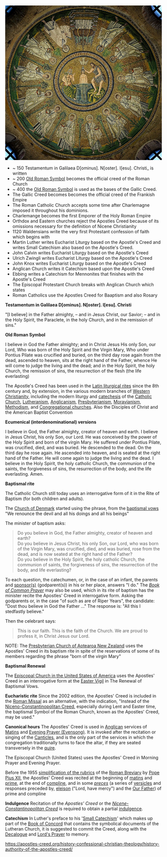 ![enter image description here](https://github.com/davidjkenner/interfaith/blob/main/media/Arian_Baptistry_ceiling_mosaic_-_Ravenna.jpg)


* ~ 150 Testamentum in Galilaea D[ominus]. N[oster]. I[esu]. Christi_ is written
* ~ 200 [Old Roman Symbol](https://en.wikipedia.org/wiki/Old_Roman_Symbol) becomes the official creed of the Roman Church
* ~ 400 the [Old Roman Symbol](https://en.wikipedia.org/wiki/Old_Roman_Symbol) is used as the bases of the Gallic Creed.
* The Gallic Creed becomes becomes the official creed of the Frankish Empire
* The Roman Catholic Church accepts some time after Charlemagne imposed it throughout his dominions.
* Charlemange becomes the first Emporer of the Holy Roman Empire
* Orthdox and Eastern churches reject the Apostles Creed because of its omissions necessary for the definition of Nicene Christianity
* 1120 Waldensians write the very first Protestant confession of faith which begins with
* Martin Luther writes Eucharist Liturgy based on the Apostle's Creed and writes Small Catechism also based on the Apostle's Creed.
* John Calvin writes Eucharist Liturgy based on the Apostle's Creed
* Ulrich Zwingli writes Eucharist Liturgy based on the Apostle's Creed
* John Knox writes Eucharist Liturgy based on the Apostle's Creed
* Anglican Church writes it Catechism based upon the Apostle's Creed
* Ebbing writes a Catechism for Mennonites that finishes with the Apostle's Creed
* The Episcopal Protestant Church breaks with Anglican Church which states
* Roman Catholics use the Apostles Creed for Baaptism and also Rosary

**Testamentum in Galilaea D[ominus]. N[oster]. I[esu]. Christi** 

"[I believe] in the Father almighty, – and in Jesus Christ, our Savior; – and in the Holy Spirit, the Paraclete, in the holy Church, and in the remission of sins."


**Old Roman Symbol**

I believe in God the Father almighty; and in Christ Jesus His only Son, our Lord, Who was born of the Holy Spirit and the Virgin Mary, Who under Pontius Pilate was crucified and buried, on the third day rose again from the dead, ascended to heaven, sits at the right hand of the Father, whence He will come to judge the living and the dead; and in the Holy Spirit, the holy Church, the remission of sins, the resurrection of the flesh (the life everlasting)

The Apostle's Creed has been used in the [Latin liturgical rites](https://en.wikipedia.org/wiki/Latin_liturgical_rites "Latin liturgical rites") since the 8th century and, by extension, in the various modern branches of [Western Christianity](https://en.wikipedia.org/wiki/Western_Christianity "Western Christianity"), including the modern liturgy and [catechesis](https://en.wikipedia.org/wiki/Catechesis "Catechesis") of the [Catholic Church](https://en.wikipedia.org/wiki/Catholic_Church "Catholic Church"), [Lutheranism](https://en.wikipedia.org/wiki/Lutheranism "Lutheranism"), [Anglicanism](https://en.wikipedia.org/wiki/Anglicanism "Anglicanism"), [Presbyterianism](https://en.wikipedia.org/wiki/Presbyterianism "Presbyterianism"), [Moravianism](https://en.wikipedia.org/wiki/Moravian_Church "Moravian Church"), [Methodism](https://en.wikipedia.org/wiki/Methodism "Methodism"), and [Congregational churches](https://en.wikipedia.org/wiki/Congregational_church "Congregational church"). Also the Disciples of Christ and the American Baptist Convention

**Ecumenical (interdenominational) versions**

I believe in God, the Father almighty, creator of heaven and earth. I believe in Jesus Christ, his only Son, our Lord. He was conceived by the power of the Holy Spirit and born of the virgin Mary. He suffered under Pontius Pilate, was crucified, died, and was buried. He descended to the dead. On the third day he rose again. He ascended into heaven, and is seated at the right hand of the Father. He will come again to judge the living and the dead. I believe in the Holy Spirit, the holy catholic Church, the communion of the saints, the forgiveness of sins, the resurrection of the body, and the life everlasting. Amen.


**Baptismal rite**

The Catholic Church still today uses an interrogative form of it in the Rite of Baptism (for both children and adults). 

The [Church of Denmark](https://en.wikipedia.org/wiki/Church_of_Denmark "Church of Denmark") started using the phrase, from the [baptismal vows](https://en.wikipedia.org/wiki/Baptismal_vows "Baptismal vows") "We renounce the devil and all his doings and all his beings"

The minister of baptism asks:

> Do you believe in God, the Father almighty, creator of heaven and earth?  
> Do you believe in Jesus Christ, his only Son, our Lord, who was born of the Virgin Mary, was crucified, died, and was buried, rose from the dead, and is now seated at the right hand of the Father?  
> Do you believe in the Holy Spirit, the holy catholic Church, the communion of saints, the forgiveness of sins, the resurrection of the body, and life everlasting?

To each question, the catechumen, or, in the case of an infant, the parents and  [sponsor(s)](https://en.wikipedia.org/wiki/Sponsor_(Christianity) "Sponsor (Christianity)")  (godparent(s)) in his or her place, answers "I do." The _[Book of Common Prayer](https://en.wikipedia.org/wiki/Book_of_Common_Prayer "Book of Common Prayer")_ may also be used, which in its rite of baptism has the minister recite the Apostles' Creed in interrogative form. Asking the godparents or, in the case "of such as are of Riper Years", the candidate: "Dost thou believe in God the Father ..." The response is: "All this I stedfastly believe."

Then the celebrant says:

> This is our faith. This is the faith of the Church. We are proud to profess it, in Christ Jesus our Lord.


NOTE: The [Presbyterian Church of Aotearoa New Zealand](https://en.wikipedia.org/wiki/Presbyterian_Church_of_Aotearoa_New_Zealand "Presbyterian Church of Aotearoa New Zealand") uses the Apostles' Creed in its baptism rite in spite of the reservations of some of its members regarding the phrase "born of the virgin Mary"



**Baptismal Renewal**

The [Episcopal Church in the United States of America](https://en.wikipedia.org/wiki/Episcopal_Church_in_the_United_States_of_America "Episcopal Church in the United States of America") uses the Apostles' Creed in an interrogative form at the [Easter Vigil](https://en.wikipedia.org/wiki/Easter_Vigil "Easter Vigil") in The Renewal of Baptismal Vows.

**Eucharistic rite**
Since the 2002 edition, the Apostles' Creed is included in the [Roman Missal](https://en.wikipedia.org/wiki/Roman_Missal "Roman Missal") as an alternative, with the indication, "Instead of the [Niceno-Constantinopolitan Creed](https://en.wikipedia.org/wiki/Nicene_Creed "Nicene Creed"), especially during Lent and Easter time, the baptismal Symbol of the Roman Church, known as the Apostles' Creed, may be used."

**Canonical hours**
The Apostles' Creed is used in  [Anglican](https://en.wikipedia.org/wiki/Anglicanism "Anglicanism")  services of  [Matins](https://en.wikipedia.org/wiki/Matins "Matins")  and  [Evening Prayer (Evensong)](https://en.wikipedia.org/wiki/Evening_Prayer_(Anglican) "Evening Prayer (Anglican)"). It is invoked after the recitation or singing of the  [Canticles](https://en.wikipedia.org/wiki/Canticle "Canticle"), and is the only part of the services in which the congregation traditionally turns to face the altar, if they are seated transversely in the  [quire](https://en.wikipedia.org/wiki/Choir_(architecture) "Choir (architecture)").

The Episcopal Church (United States) uses the Apostles' Creed in Morning Prayer and Evening Prayer.

Before the 1955 [simplification of the rubrics](https://en.wikipedia.org/wiki/General_Roman_Calendar_of_Pope_Pius_XII "General Roman Calendar of Pope Pius XII") of the [Roman Breviary](https://en.wikipedia.org/wiki/Roman_Breviary "Roman Breviary") by [Pope Pius XII](https://en.wikipedia.org/wiki/Pope_Pius_XII "Pope Pius XII"), the Apostles' Creed was recited at the beginning of [matins](https://en.wikipedia.org/wiki/Matins "Matins") and [prime](https://en.wikipedia.org/wiki/Prime_(liturgy) "Prime (liturgy)"), at the end of [compline](https://en.wikipedia.org/wiki/Compline "Compline"), and in some _[preces](https://en.wikipedia.org/wiki/Preces "Preces")_ (a series of [versicles](https://en.wikipedia.org/wiki/Versicle "Versicle") and responses preceded by, [eleison](https://en.wikipedia.org/wiki/Eleison "Eleison") ("Lord, have mercy") and the [Our Father](https://en.wikipedia.org/wiki/Our_Father "Our Father")) of prime and compline

**Indulgence**
Recitation of the _Apostles' Creed_ or the _[Nicene-Constantinopolitan Creed](https://en.wikipedia.org/wiki/Nicene_Creed "Nicene Creed")_ is required to obtain a partial [indulgence](https://en.wikipedia.org/wiki/Indulgence "Indulgence").

**Catechism**
In Luther's preface to his '[Small Catechism](https://en.wikipedia.org/wiki/Luther%27s_Small_Catechism "Luther's Small Catechism")' which makes up part of the [Book of Concord](https://en.wikipedia.org/wiki/Book_of_Concord "Book of Concord") that contains the symbolical documents of the Lutheran Church, it is suggested to commit the Creed, along with the [Decalogue](https://en.wikipedia.org/wiki/Ten_Commandments "Ten Commandments") and [Lord's Prayer](https://en.wikipedia.org/wiki/Lord%27s_Prayer "Lord's Prayer") to memory.



https://apostles-creed.org/history-confessional-christian-theology/history-authority-of-the-apostles-creed/

